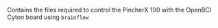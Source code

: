 Contains the files required to control the PincherX 100 with the OpenBCI Cyton board using ```brainflow```
